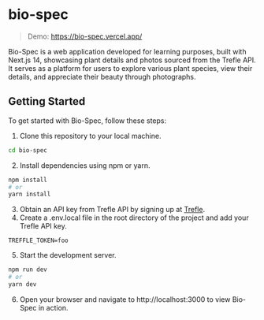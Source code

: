 # bio-spec

> Demo: https://bio-spec.vercel.app/

Bio-Spec is a web application developed for learning purposes, built with Next.js 14, showcasing plant details and photos sourced from the Trefle API. It serves as a platform for users to explore various plant species, view their details, and appreciate their beauty through photographs.

## Getting Started

To get started with Bio-Spec, follow these steps:

1. Clone this repository to your local machine.

```bash
cd bio-spec
```

2. Install dependencies using npm or yarn.

```bash
npm install
# or
yarn install
```

3. Obtain an API key from Trefle API by signing up at [Trefle](https://trefle.io/).
4. Create a .env.local file in the root directory of the project and add your Trefle API key.
```
TREFFLE_TOKEN=foo
```

5. Start the development server.
```bash
npm run dev
# or
yarn dev
```

6. Open your browser and navigate to http://localhost:3000 to view Bio-Spec in action.
